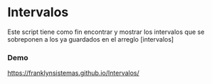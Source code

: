 # Intervalos

Este script tiene como fin encontrar y mostrar los intervalos que se sobreponen a los ya guardados en el arreglo [intervalos]

### Demo

https://franklynsistemas.github.io/Intervalos/
